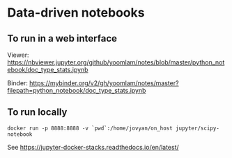 # Data-driven notebooks

## To run in a web interface
Viewer:
https://nbviewer.jupyter.org/github/yoomlam/notes/blob/master/python_notebook/doc_type_stats.ipynb

Binder:
https://mybinder.org/v2/gh/yoomlam/notes/master?filepath=python_notebook/doc_type_stats.ipynb

## To run locally
```
docker run -p 8888:8888 -v `pwd`:/home/jovyan/on_host jupyter/scipy-notebook
```
See https://jupyter-docker-stacks.readthedocs.io/en/latest/


